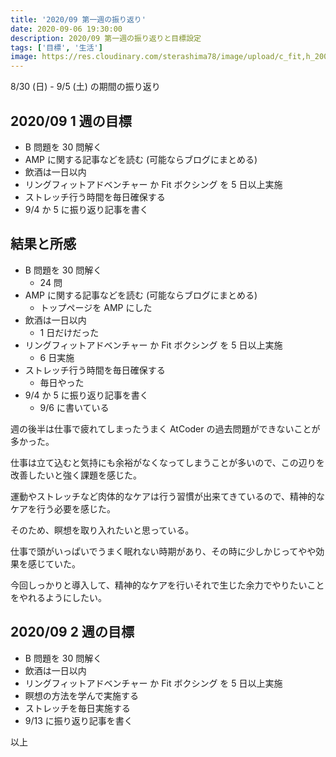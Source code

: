 ```yaml
---
title: '2020/09 第一週の振り返り'
date: 2020-09-06 19:30:00
description: 2020/09 第一週の振り返りと目標設定
tags: ['目標', '生活']
image: https://res.cloudinary.com/sterashima78/image/upload/c_fit,h_200,w_320,y_0/v1596859495/blog/challenge_mokuhyou_businessman_lrw2fq
---
```


8/30 (日) - 9/5 (土) の期間の振り返り

## 2020/09 1 週の目標

- B 問題を 30 問解く
- AMP に関する記事などを読む (可能ならブログにまとめる)
- 飲酒は一日以内
- リングフィットアドベンチャー か Fit ボクシング を 5 日以上実施
- ストレッチ行う時間を毎日確保する
- 9/4 か 5 に振り返り記事を書く

## 結果と所感

- B 問題を 30 問解く
  - 24 問
- AMP に関する記事などを読む (可能ならブログにまとめる)
  - トップページを AMP にした
- 飲酒は一日以内
  - 1 日だけだった
- リングフィットアドベンチャー か Fit ボクシング を 5 日以上実施
  - 6 日実施
- ストレッチ行う時間を毎日確保する
  - 毎日やった
- 9/4 か 5 に振り返り記事を書く
  - 9/6 に書いている

週の後半は仕事で疲れてしまったうまく AtCoder の過去問題ができないことが多かった。

仕事は立て込むと気持にも余裕がなくなってしまうことが多いので、この辺りを改善したいと強く課題を感じた。

運動やストレッチなど肉体的なケアは行う習慣が出来てきているので、精神的なケアを行う必要を感じた。

そのため、瞑想を取り入れたいと思っている。

仕事で頭がいっぱいでうまく眠れない時期があり、その時に少しかじってやや効果を感じていた。

今回しっかりと導入して、精神的なケアを行いそれで生じた余力でやりたいことをやれるようにしたい。

## 2020/09 2 週の目標

- B 問題を 30 問解く
- 飲酒は一日以内
- リングフィットアドベンチャー か Fit ボクシング を 5 日以上実施
- 瞑想の方法を学んで実施する
- ストレッチを毎日実施する
- 9/13 に振り返り記事を書く

以上
